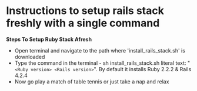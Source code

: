 Instructions to setup rails stack freshly with a single command
==============================================================


**Steps To Setup Ruby Stack Afresh**

- Open terminal and navigate to the path where 'install_rails_stack.sh' is downloaded
- Type the command in the terminal - sh install_rails_stack.sh literal text: "`<Ruby version> <Rails version>`". By default it installs Ruby 2.2.2 & Rails 4.2.4
- Now go play a match of table tennis or just take a nap and relax

